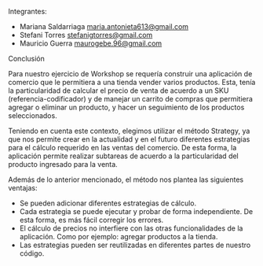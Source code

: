 Integrantes: 
+ Mariana Saldarriaga maria.antonieta613@gmail.com
+ Stefani Torres stefanigtorres@gmail.com
+ Mauricio Guerra maurogebe.96@gmail.com

Conclusión

Para nuestro ejercicio de Workshop se requería construir una aplicación de comercio que le permitiera a una tienda vender varios productos. Esta, tenía la particularidad de calcular el precio de venta de acuerdo a un SKU (referencia-codificador) y de manejar un carrito de compras que permitiera agregar o eliminar un producto, y hacer un seguimiento de los productos seleccionados.

Teniendo en cuenta este contexto, elegimos utilizar el método Strategy, ya que nos permite crear en la actualidad y en el futuro diferentes estrategias para el cálculo requerido en las ventas del comercio. De esta forma, la aplicación permite realizar subtareas de acuerdo a la particularidad del producto ingresado para la venta. 

Además de lo anterior mencionado, el método nos plantea las siguientes ventajas:
- Se pueden adicionar diferentes estrategias de cálculo.
- Cada estrategia se puede ejecutar y probar de forma independiente. De esta forma, es más fácil corregir los errores.
- El cálculo de precios no interfiere con las otras funcionalidades de la aplicación. Como por ejemplo: agregar productos a la tienda.
- Las estrategias pueden ser reutilizadas en diferentes partes de nuestro código. 
